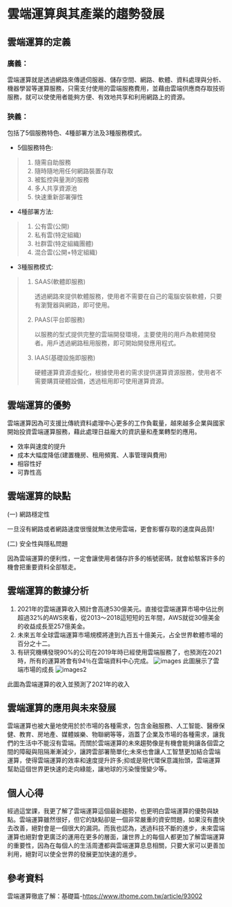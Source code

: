 # 雲端運算與其產業的趨勢發展

## 雲端運算的定義

### 廣義：
雲端運算就是透過網路來傳遞伺服器、儲存空間、網路、軟體、資料處理與分析、機器學習等運算服務，只需支付使用的雲端服務費用，並藉由雲端供應商存取技術服務，就可以使使用者能夠方便、有效地共享和利用網路上的資源。

### 狹義：
包括了5個服務特色、4種部署方法及3種服務模式。
* 5個服務特色:
> 1. 隨需自助服務
> 2. 隨時隨地用任何網路裝置存取
> 3. 被監控與量測的服務
> 4. 多人共享資源池
> 5. 快速重新部署彈性

* 4種部署方法:
> 1. 公有雲(公開)
> 2. 私有雲(特定組織)
> 3. 社群雲(特定組織團體)
> 4. 混合雲(公開+特定組織)

* 3種服務模式:
> 1. SAAS(軟體即服務)
> 
>     透過網路來提供軟體服務，使用者不需要在自己的電腦安裝軟體，只要有瀏覽器與網路，即可使用。
> 2. PAAS(平台即服務)
> 
>     以服務的型式提供完整的雲端開發環境，主要使用的用戶為軟體開發者。用戶透過網路租用服務，即可開始開發應用程式。 
> 3. IAAS(基礎設施即服務)
>
>     硬體運算資源虛擬化，根據使用者的需求提供運算資源服務，使用者不需要購買硬體設備，透過租用即可使用運算資源。

## 雲端運算的優勢
雲端運算因為可支援比傳統資料處理中心更多的工作負載量，越來越多企業與國家開始投資雲端運算服務，藉此處理日益龐大的資訊量和產業轉型的應用。

* 效率與速度的提升
* 成本大幅度降低(建置機房、租用頻寬、人事管理與費用)
* 相容性好
* 可靠性高

## 雲端運算的缺點
(一) 網路穩定性
<p>
一旦沒有網路或者網路速度很慢就無法使用雲端，更會影響存取的速度與品質!
<p>
(二) 安全性與隱私問題
<p>
因為雲端運算的便利性，一定會讓使用者儲存許多的帳號密碼，就會給駭客許多的機會把重要資料全部駭走。

## 雲端運算的數據分析
1. 2021年的雲端運算收入預計會高達530億美元。直接從雲端運算市場中佔比例超過32%的AWS來看，從2013～2018這短短的五年間，AWS就從30億美金的收益成長至257億美金。
2. 未來五年全球雲端運算市場規模將達到九百五十億美元，占全世界軟體市場的百分之十二。
3. 有研究機構發現90%的公司在2019年時已經使用雲端服務了，也預測在2021時，所有的運算將會有94％在雲端資料中心完成。
![images](https://user-images.githubusercontent.com/79895812/111881486-8e245e00-89eb-11eb-9f89-12e40ebaefee.png)
此圖展示了雲端市場的成長
![images2](https://user-images.githubusercontent.com/79895812/111881609-2d495580-89ec-11eb-842b-718dbb0f2473.png)

此圖為雲端運算的收入並預測了2021年的收入
## 雲端運算的應用與未來發展
雲端運算也被大量地使用於於市場的各種需求，包含金融服務、人工智能、醫療保健、教育、房地產、媒體娛樂、物聯網等等，涵蓋了企業及市場的各種需求，讓我們的生活中不能沒有雲端。而關於雲端運算的未來趨勢像是有機會能夠讓各個雲之間的障礙與阻隔漸漸減少，讓跨雲部署簡單化;未來也會讓人工智慧更加結合雲端運算，使得雲端運算的效率和速度提升許多;抑或是現代環保意識抬頭，雲端運算幫助這個世界更快速的走向綠能，讓地球的污染慢慢變少等。

## 個人心得
經過這堂課，我更了解了雲端運算這個最新趨勢，也更明白雲端運算的優勢與缺點。雲端運算雖然很好，但它的缺點卻是一個非常嚴重的資安問題，如果沒有盡快去改善，絕對會是一個很大的漏洞。而我也認為，透過科技不斷的進步，未來雲端運算也絕對會更廣泛的運用在更多的層面，讓世界上的每個人都更加了解雲端運算的重要性，因為在每個人的生活周遭都與雲端運算息息相關，只要大家可以更善加利用，絕對可以使全世界的發展更加快速的進步。
## 參考資料
雲端運算徹底了解：基礎篇-https://www.ithome.com.tw/article/93002

